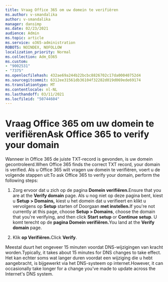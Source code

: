 ```yaml
---
title: Vraag Office 365 om uw domein te verifiëren
ms.author: v-smandalika
author: v-smandalika
manager: dansimp
ms.date: 02/23/2021
audience: Admin
ms.topic: article
ms.service: o365-administration
ROBOTS: NOINDEX, NOFOLLOW
localization_priority: Normal
ms.collection: Adm_O365
ms.custom:
- "9002531"
- "7375"
ms.openlocfilehash: 432ae69a244b22bcbc8826702c17da00040752d4
ms.sourcegitcommit: 6312ee31561db36104f32282d019d069ede69174
ms.translationtype: MT
ms.contentlocale: nl-NL
ms.lasthandoff: 03/11/2021
ms.locfileid: "50744604"
---
```

# <a name="ask-office-365-to-verify-your-domain"></a><span data-ttu-id="57aec-102">Vraag Office 365 om uw domein te verifiëren</span><span class="sxs-lookup"><span data-stu-id="57aec-102">Ask Office 365 to verify your domain</span></span>

<span data-ttu-id="57aec-103">Wanneer in Office 365 de juiste TXT-record is gevonden, is uw domein gecontroleerd.</span><span class="sxs-lookup"><span data-stu-id="57aec-103">When Office 365 finds the correct TXT record, your domain is verified.</span></span> <span data-ttu-id="57aec-104">Als u Office 365 wilt vragen uw domein te verifiëren, voert u de volgende stappen uit:</span><span class="sxs-lookup"><span data-stu-id="57aec-104">To ask Office 365 to verify your domain, perform the following steps:</span></span>

1. <span data-ttu-id="57aec-105">Zorg ervoor dat u zich op de pagina **Domein verifiëren.**</span><span class="sxs-lookup"><span data-stu-id="57aec-105">Ensure that you are at the **Verify domain** page.</span></span> <span data-ttu-id="57aec-106">Als u nog niet op deze pagina bent, kiest u **Setup > Domains,** kiest u het domein dat u verifieert en klikt u vervolgens op **Setup** starten of Doorgaan **met instellen.**</span><span class="sxs-lookup"><span data-stu-id="57aec-106">If you're not currently at this page, choose **Setup > Domains**, choose the domain that you're verifying, and then click **Start setup** or **Continue setup**.</span></span> <span data-ttu-id="57aec-107">U komt terecht op de **pagina Domein verifiëren.**</span><span class="sxs-lookup"><span data-stu-id="57aec-107">You land at the **Verify domain** page.</span></span>

2. <span data-ttu-id="57aec-108">Klik **op Verifiëren.**</span><span class="sxs-lookup"><span data-stu-id="57aec-108">Click **Verify**.</span></span>

<span data-ttu-id="57aec-109">Meestal duurt het ongeveer 15 minuten voordat DNS-wijzigingen van kracht worden.</span><span class="sxs-lookup"><span data-stu-id="57aec-109">Typically, it takes about 15 minutes for DNS changes to take effect.</span></span> <span data-ttu-id="57aec-110">Het kan echter soms wat langer duren voordat een wijziging die u hebt aangebracht, is bijgewerkt via het DNS-systeem op internet.</span><span class="sxs-lookup"><span data-stu-id="57aec-110">However, it can occasionally take longer for a change you've made to update across the Internet's DNS system.</span></span>


